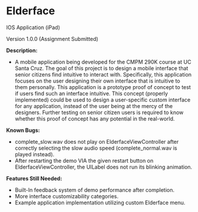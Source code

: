 # Elderface
IOS Application (iPad)

Version 1.0.0 (Assignment Submitted)

**Description:**
- A mobile application being developed for the CMPM 290K course at UC Santa Cruz. The goal of this project is to design a mobile interface that senior citizens find intuitive to interact with. Specifically, this application focuses on the user designing their own interface that is intuitive to them personally. This application is a prototype proof of concept to test if users find such an interface intuitive. This concept (properly implemented) could be used to design a user-specific custom interface for any application, instead of the user being at the mercy of the designers. Further testing on senior citizen users is required to know whether this proof of concept has any potential in the real-world.

**Known Bugs:**
- complete_slow.wav does not play on ElderfaceViewController after correctly selecting the slow audio speed (complete_normal.wav is played instead).
- After restarting the demo VIA the given restart button on ElderfaceViewController, the <Tap Anywhere> UILabel does not run its blinking animation.

**Features Still Needed:**
- Built-In feedback system of demo performance after completion.
- More interface customizability categories.
- Example application implementation utilizing custom Elderface menu.

